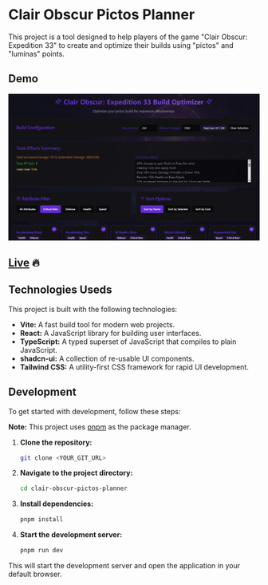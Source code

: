 # Clair Obscur Pictos Planner

This project is a tool designed to help players of the game "Clair Obscur: Expedition 33" to create and optimize their builds using "pictos" and "luminas" points.

## Demo

![Demo](/public/demo_1.png)

## [Live](https://clair-obscur-pictos-planner.netlify.app/) 🔥


## Technologies Useds

This project is built with the following technologies:

-   **Vite:** A fast build tool for modern web projects.
-   **React:** A JavaScript library for building user interfaces.
-   **TypeScript:** A typed superset of JavaScript that compiles to plain JavaScript.
-   **shadcn-ui:** A collection of re-usable UI components.
-   **Tailwind CSS:** A utility-first CSS framework for rapid UI development.

## Development

To get started with development, follow these steps:

**Note:** This project uses [pnpm](https://pnpm.io/) as the package manager.

1.  **Clone the repository:**
    ```sh
    git clone <YOUR_GIT_URL>
    ```
2.  **Navigate to the project directory:**
    ```sh
    cd clair-obscur-pictos-planner
    ```
3.  **Install dependencies:**
    ```sh
    pnpm install
    ```
4.  **Start the development server:**
    ```sh
    pnpm run dev
    ```

This will start the development server and open the application in your default browser.